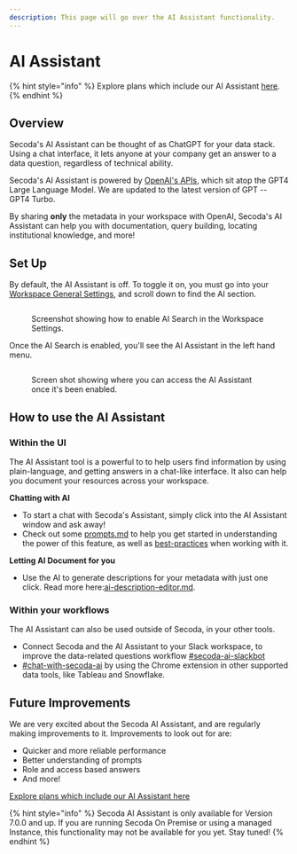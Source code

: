 ```yaml
---
description: This page will go over the AI Assistant functionality.
---
```


# AI Assistant

{% hint style="info" %}
Explore plans which include our AI Assistant [here](https://www.secoda.co/pricing).
{% endhint %}

## Overview

Secoda's AI Assistant can be thought of as ChatGPT for your data stack. Using a chat interface, it lets anyone at your company get an answer to a data question, regardless of technical ability.

Secoda's AI Assistant is powered by [OpenAI's APIs](https://openai.com/product), which sit atop the GPT4 Large Language Model. We are updated to the latest version of GPT -- GPT4 Turbo.&#x20;

By sharing **only** the metadata in your workspace with OpenAI, Secoda's AI Assistant can help you with documentation, query building, locating institutional knowledge, and more!

## Set Up

By default, the AI Assistant is off. To toggle it on, you must go into your [Workspace General Settings](https://app.secoda.co/settings/workspace), and scroll down to find the AI section.

<figure><img src="https://secoda-public-media-assets.s3.amazonaws.com/Screenshot%202023-04-26%20at%202.23.16%20PM.png" alt=""><figcaption><p>Screenshot showing how to enable AI Search in the Workspace Settings.</p></figcaption></figure>

Once the AI Search is enabled, you'll see the AI Assistant in the left hand menu.

<div align="left">

<figure><img src="../../.gitbook/assets/Screenshot 2024-02-28 at 5.54.14 PM.png" alt=""><figcaption><p>Screen shot showing where you can access the AI Assistant once it's been enabled.</p></figcaption></figure>

</div>

## How to use the AI Assistant

### Within the UI

The AI Assistant tool is a powerful to to help users find information by using plain-language, and getting answers in a chat-like interface. It also can help you document your resources across your workspace.

**Chatting with AI**&#x20;

* To start a chat with Secoda's Assistant, simply click into the AI Assistant window and ask away!&#x20;
* Check out some [prompts.md](prompts.md "mention") to help you get started in understanding the power of this feature, as well as [best-practices](../../best-practices/ "mention") when working with it.

**Letting AI Document for you**

* Use the AI to generate descriptions for your metadata with just one click. Read more here:[ai-description-editor.md](../../resource-and-metadata-management/add-documentation/ai-description-editor.md "mention").

### Within your workflows

The AI Assistant can also be used outside of Secoda, in your other tools.

* Connect Secoda and the AI Assistant to your Slack workspace, to improve the data-related questions workflow [#secoda-ai-slackbot](../../integrations/productivity-tools/slack-connection/slack-user-guide.md#secoda-ai-slackbot "mention")
* [#chat-with-secoda-ai](../chrome-extension.md#chat-with-secoda-ai "mention") by using the Chrome extension in other supported data tools, like Tableau and Snowflake.

## Future Improvements

We are very excited about the Secoda AI Assistant, and are regularly making improvements to it. Improvements to look out for are:

* Quicker and more reliable performance
* Better understanding of prompts
* Role and access based answers
* And more!

[Explore plans which include our AI Assistant here](https://docs.secoda.co/features/ai-assistant)

{% hint style="info" %}
Secoda AI Assistant is only available for Version 7.0.0 and up. If you are running Secoda On Premise or using a managed Instance, this functionality may not be available for you yet. Stay tuned!
{% endhint %}
